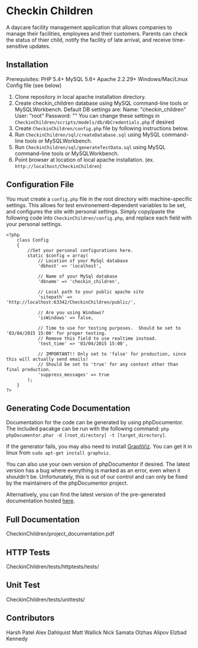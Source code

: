 # Checkin Children
A daycare facility management application that allows companies to manage their facilities, employees and their customers. Parents can check the status of thier child, notify the facility of late arrival, and receive time-sensitive updates.

## Installation
Prerequisites: PHP 5.4+
MySQL 5.6+
Apache 2.2.29+
Windows/Mac/Linux
Config file (see below)

1. Clone repository in local apache installation directory.
2. Create checkin_children database using MySQL command-line tools or MySQLWorkbench.
    Default DB settings are:
        Name: "checkin_children"
        User: "root"
        Password: ""
    You can change these settings in `CheckinChildren/scripts/models/db/dbCredentials.php` if desired
3. Create `CheckinChildren/config.php` file by following instructions below.
4. Run `CheckinChildren/sql/createDatabase.sql` using MySQL command-line tools or MySQLWorkbench.
5. Run `CheckinChildren/sql/generateTestData.sql` using MySQL command-line tools or MySQLWorkbench.
6. Point browser at location of local apache installation. (ex. `http://localhost/CheckinChildren`)

## Configuration File
You must create a `config.php` file in the root directory with machine-specific settings.
This allows for test environement-dependent variables to be set, and configures the site with personal settings.
Simply copy/paste the following code into `CheckinChildren/config.php`, and replace each field with your personal settings.

    <?php
        class Config
        {
            //Set your personal configurations here.
            static $config = array(
                // Location of your MySql database
                'dbhost' => 'localhost',

                // Name of your MySql database
                'dbname' => 'checkin_children',

                // Local path to your public apache site
                'sitepath' => 'http://localhost:63342/CheckinChildren/public/',

                // Are you using Windows?
                'isWindows' => false,

                // Time to use for testing purposes.  Should be set to '03/04/2015 15:00' for proper testing.
                // Remove this field to use realtime instead.
                'test_time' => '03/04/2015 15:00',

                // IMPORTANT!! Only set to 'false' for production, since this will actually send emails!
                // Should be set to 'true' for any context other than final production.
                'suppress_messages' => true
            );
        }
    ?>

## Generating Code Documentation
Documentation for the code can be generated by using phpDocumentor. The included pacakge can be run with the following command: `php phpDocumentor.phar -d [root_directory] -t [target_directory]`.
    
If the generator fails, you may also need to install [GraphViz](https://github.com/phpDocumentor/GraphViz). You can get it in linux from `sudo apt-get install graphviz`.

You can also use your own version of phpDocumentor if desired. The latest version has a bug where everything is marked as an error, even when it shouldn't be.
Unfortunately, this is out of our control and can only be fixed by the maintainers of the phpDocumentor project.

Alternatively, you can find the latest version of the pre-generated documentation hosted [here](https://www.googledrive.com/host/0BwHi756Z37d0fnZUWElwV0JSVUlpRUFreFpldlZWSGhnTFkwSWRlbDFBTnlSWkVkOE5qdzg).
## Full Documentation
CheckinChildren/project_documentation.pdf
## HTTP Tests
CheckinChildren/tests/httptests/tests/
## Unit Test
CheckinChildren/tests/unittests/

## Contributors
Harsh Patel
Alex Dahlquist
Matt Wallick
Nick Samata
Olzhas Alipov
Elzbad Kennedy
